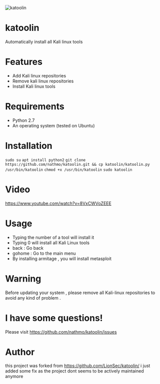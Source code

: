 ![katoolin](https://cloud.githubusercontent.com/assets/8742190/9415562/83397aae-4840-11e5-8f72-28dfffcc70a9.png)
# katoolin
Automatically install all Kali linux tools

# Features
- Add Kali linux repositories
- Remove kali linux repositories
- Install Kali linux tools

# Requirements
- Python 2.7
- An operating system (tested on Ubuntu)

# Installation
`
sudo su
`
`
apt install python2
`
`
git clone https://github.com/nathmo/katoolin.git && cp katoolin/katoolin.py /usr/bin/katoolin
`
`
chmod +x /usr/bin/katoolin
`
`
sudo katoolin 
`

# Video
https://www.youtube.com/watch?v=8VxCWVoZEEE

# Usage
- Typing the number of a tool will install it
- Typing 0 will install all Kali Linux tools
- back : Go back
- gohome : Go to the main menu
- By installing armitage , you will install metasploit

# Warning
Before updating your system , please remove all Kali-linux repositories to avoid any kind of problem .

# I have some questions!

Please visit https://github.com/nathmo/katoolin/issues

# Author
this project was forked from https://github.com/LionSec/katoolin/
i just added some fix as the project dont seems to be actively maintained anymore
